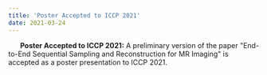 ```yaml
---
title: 'Poster Accepted to ICCP 2021'
date: 2021-03-24
---
```


&nbsp;&nbsp;&nbsp;&nbsp;&nbsp; **Poster Accepted to ICCP 2021:** A preliminary version of the paper "End-to-End Sequential Sampling and Reconstruction for MR Imaging" is accepted as a poster presentation to ICCP 2021.
